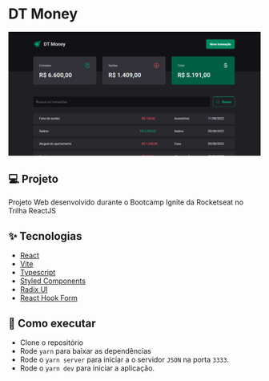 # DT Money

<img src=".github/capa.png" />

## 💻 Projeto

Projeto Web desenvolvido durante o Bootcamp Ignite da Rocketseat no Trilha ReactJS

## ✨ Tecnologias

- [React](https://react.dev/)
- [Vite](https://vitejs.dev/)
- [Typescript](https://www.typescriptlang.org/)
- [Styled Components](https://styled-components.com/)
- [Radix UI](https://www.radix-ui.com/)
- [React Hook Form](https://react-hook-form.com/)

## 🚀 Como executar

- Clone o repositório
- Rode `yarn` para baixar as dependências
- Rode o `yarn server` para iniciar a o servidor `JSON` na porta `3333`.
- Rode o `yarn dev` para iniciar a aplicação.
